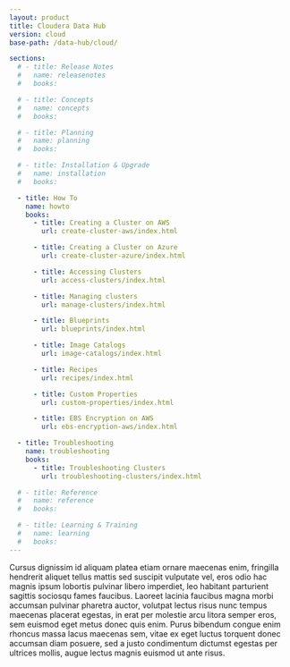 ```yaml
---
layout: product
title: Cloudera Data Hub
version: cloud
base-path: /data-hub/cloud/

sections:
  # - title: Release Notes
  #   name: releasenotes
  #   books:

  # - title: Concepts
  #   name: concepts
  #   books:

  # - title: Planning
  #   name: planning
  #   books:

  # - title: Installation & Upgrade
  #   name: installation
  #   books:

  - title: How To
    name: howto
    books:
      - title: Creating a Cluster on AWS
        url: create-cluster-aws/index.html

      - title: Creating a Cluster on Azure
        url: create-cluster-azure/index.html

      - title: Accessing Clusters
        url: access-clusters/index.html

      - title: Managing clusters
        url: manage-clusters/index.html

      - title: Blueprints
        url: blueprints/index.html

      - title: Image Catalogs
        url: image-catalogs/index.html

      - title: Recipes
        url: recipes/index.html

      - title: Custom Properties
        url: custom-properties/index.html

      - title: EBS Encryption on AWS
        url: ebs-encryption-aws/index.html

  - title: Troubleshooting
    name: troubleshooting
    books:
      - title: Troubleshooting Clusters
        url: troubleshooting-clusters/index.html

  # - title: Reference
  #   name: reference
  #   books:

  # - title: Learning & Training
  #   name: learning
  #   books:
---
```


Cursus dignissim id aliquam platea etiam ornare maecenas enim, fringilla
hendrerit aliquet tellus mattis sed suscipit vulputate vel, eros odio
hac magnis ipsum lobortis pulvinar libero imperdiet, leo habitant
parturient sagittis sociosqu fames faucibus. Laoreet lacinia faucibus
magna morbi accumsan pulvinar pharetra auctor, volutpat lectus risus
nunc tempus maecenas placerat egestas, in erat per molestie arcu litora
semper eros, sem euismod eget metus donec quis enim. Purus bibendum
congue enim rhoncus massa lacus maecenas sem, vitae ex eget luctus
torquent donec accumsan diam posuere, sed a justo condimentum dictumst
egestas per ultrices mollis, augue lectus magnis euismod ut ante risus.
